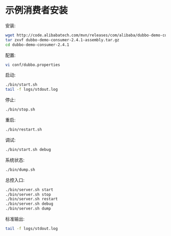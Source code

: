 
# 示例消费者安装

安装:

```sh
wget http://code.alibabatech.com/mvn/releases/com/alibaba/dubbo-demo-consumer/2.4.1/dubbo-demo-consumer-2.4.1-assembly.tar.gz
tar zxvf dubbo-demo-consumer-2.4.1-assembly.tar.gz
cd dubbo-demo-consumer-2.4.1
```

配置:

```sh
vi conf/dubbo.properties
```

启动:

```sh
./bin/start.sh
tail -f logs/stdout.log
```

停止:

```sh
./bin/stop.sh
```

重启:

```sh
./bin/restart.sh
```

调试:

```sh
./bin/start.sh debug
```

系统状态:

```sh
./bin/dump.sh
```

总控入口:

```sh
./bin/server.sh start
./bin/server.sh stop
./bin/server.sh restart
./bin/server.sh debug
./bin/server.sh dump
```

标准输出:

```sh
tail -f logs/stdout.log
```
